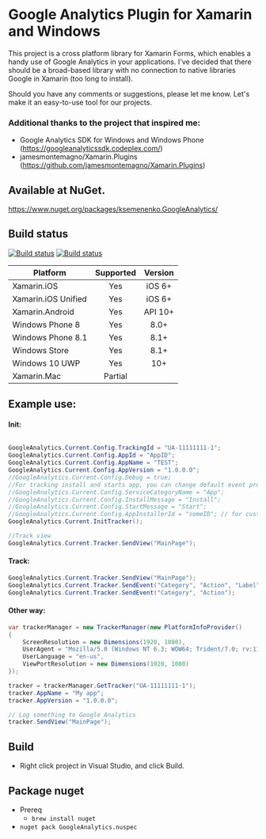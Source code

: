 # Google Analytics Plugin for Xamarin and Windows
This project is a cross platform library for Xamarin Forms, which enables a handy use of Google Analytics in your applications.
I've decided that there should be a broad-based library with no connection to native libraries Google in Xamarin (too long to install).

Should you have any comments or suggestions, please let me know. Let's make it an easy-to-use tool for our projects.

### Additional thanks to the project that inspired me:
* Google Analytics SDK for Windows and Windows Phone (https://googleanalyticssdk.codeplex.com/)
* jamesmontemagno/Xamarin.Plugins (https://github.com/jamesmontemagno/Xamarin.Plugins)

## Available at NuGet.
https://www.nuget.org/packages/ksemenenko.GoogleAnalytics/

## Build status
[![Build status](https://ci.appveyor.com/api/projects/status/7j7ddr2stfuhpxhs?svg=true)](https://ci.appveyor.com/project/KSemenenko/googleanalyticsforxamarinforms)
[![Build status](https://ci.appveyor.com/api/projects/status/7j7ddr2stfuhpxhs/branch/master?svg=true)](https://ci.appveyor.com/project/KSemenenko/googleanalyticsforxamarinforms/branch/master)

|Platform|Supported|Version|
| ------------------- | :-----------: | :------------------: |
|Xamarin.iOS|Yes|iOS 6+|
|Xamarin.iOS Unified|Yes|iOS 6+|
|Xamarin.Android|Yes|API 10+|
|Windows Phone 8|Yes|8.0+|
|Windows Phone 8.1|Yes|8.1+|
|Windows Store|Yes|8.1+|
|Windows 10 UWP|Yes|10+|
|Xamarin.Mac|Partial||

## Example use:

#### Init:
```cs

GoogleAnalytics.Current.Config.TrackingId = "UA-11111111-1";
GoogleAnalytics.Current.Config.AppId = "AppID";
GoogleAnalytics.Current.Config.AppName = "TEST";
GoogleAnalytics.Current.Config.AppVersion = "1.0.0.0";
//GoogleAnalytics.Current.Config.Debug = true;
//For tracking install and starts app, you can change default event properties:
//GoogleAnalytics.Current.Config.ServiceCategoryName = "App";
//GoogleAnalytics.Current.Config.InstallMessage = "Install";
//GoogleAnalytics.Current.Config.StartMessage = "Start";
//GoogleAnalytics.Current.Config.AppInstallerId = "someID"; // for custom installer id
GoogleAnalytics.Current.InitTracker();

//Track view
GoogleAnalytics.Current.Tracker.SendView("MainPage");
```

#### Track:
```cs
GoogleAnalytics.Current.Tracker.SendView("MainPage");
GoogleAnalytics.Current.Tracker.SendEvent("Category", "Action", "Label", 1);
GoogleAnalytics.Current.Tracker.SendEvent("Category", "Action");
```

#### Other way:
```cs
var trackerManager = new TrackerManager(new PlatformInfoProvider()
{
    ScreenResolution = new Dimensions(1920, 1080),
    UserAgent = "Mozilla/5.0 (Windows NT 6.3; WOW64; Trident/7.0; rv:11.0) like Gecko",
    UserLanguage = "en-us",
    ViewPortResolution = new Dimensions(1920, 1080)
});

tracker = trackerManager.GetTracker("UA-11111111-1");
tracker.AppName = "My app";
tracker.AppVersion = "1.0.0.0";

// Log something to Google Analytics
tracker.SendView("MainPage");
```

## Build

* Right click project in Visual Studio, and click Build.

## Package nuget

* Prereq
    * `brew install nuget`
* `nuget pack GoogleAnalytics.nuspec`
